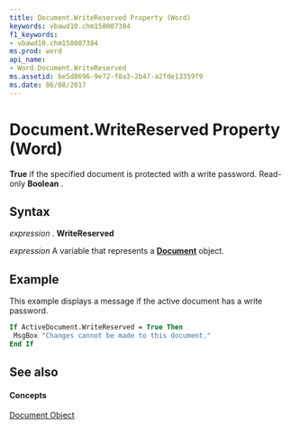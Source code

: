 ```yaml
---
title: Document.WriteReserved Property (Word)
keywords: vbawd10.chm158007384
f1_keywords:
- vbawd10.chm158007384
ms.prod: word
api_name:
- Word.Document.WriteReserved
ms.assetid: be5d8696-9e72-f8a3-2b47-a2fde13359f9
ms.date: 06/08/2017
---
```



# Document.WriteReserved Property (Word)

 **True** if the specified document is protected with a write password. Read-only **Boolean** .


## Syntax

 _expression_ . **WriteReserved**

 _expression_ A variable that represents a **[Document](Word.Document.md)** object.


## Example

This example displays a message if the active document has a write password.


```vb
If ActiveDocument.WriteReserved = True Then 
 MsgBox "Changes cannot be made to this document." 
End If
```


## See also


#### Concepts


[Document Object](Word.Document.md)

